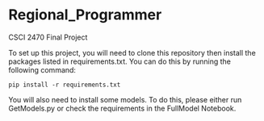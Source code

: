 # Regional_Programmer

CSCI 2470 Final Project

To set up this project, you will need to clone this repository then install the packages listed in requirements.txt. You can do this by running the following command:

    pip install -r requirements.txt

You will also need to install some models. To do this, please either run GetModels.py or check the requirements in the FullModel Notebook.

